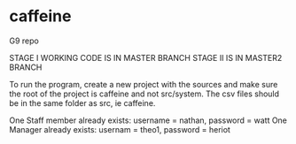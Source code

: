 # caffeine
G9 repo

STAGE I WORKING CODE IS IN MASTER BRANCH
STAGE II IS IN MASTER2 BRANCH

To run the program, create a new project with the sources and make sure the root of the project is caffeine and not src/system. The csv files should be in the same folder as src, ie caffeine.

One Staff member already exists: username = nathan, password = watt
One Manager already exists: usernam = theo1, password = heriot
